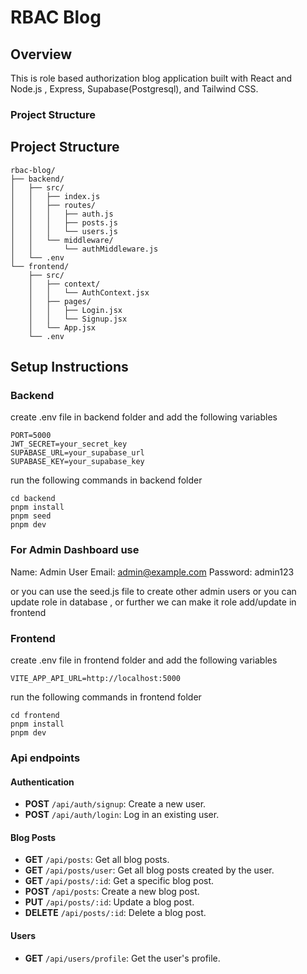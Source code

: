 # RBAC Blog

## Overview 
This is role based authorization blog application built with React and Node.js , Express, Supabase(Postgresql), and Tailwind CSS.

### Project Structure

## Project Structure

```
rbac-blog/
├── backend/
│   ├── src/
│   │   ├── index.js
│   │   ├── routes/
│   │   │   ├── auth.js
│   │   │   ├── posts.js
│   │   │   └── users.js
│   │   └── middleware/
│   │       └── authMiddleware.js
│   └── .env
└── frontend/
    ├── src/
    │   ├── context/
    │   │   └── AuthContext.jsx
    │   ├── pages/
    │   │   ├── Login.jsx
    │   │   └── Signup.jsx
    │   └── App.jsx
    └── .env
```

## Setup Instructions 

### Backend

create .env file in backend folder and add the following variables
```
PORT=5000
JWT_SECRET=your_secret_key
SUPABASE_URL=your_supabase_url
SUPABASE_KEY=your_supabase_key
```

run the following commands in backend folder

```
cd backend
pnpm install
pnpm seed
pnpm dev
```

### For Admin Dashboard use

  Name: Admin User
  Email: admin@example.com
  Password: admin123

  or you can use the seed.js file to create other admin users
  or you can update role in database , or further we can make it role add/update in frontend




### Frontend

create .env file in frontend folder and add the following variables

```
VITE_APP_API_URL=http://localhost:5000
```

run the following commands in frontend folder
```
cd frontend
pnpm install
pnpm dev
```

### Api endpoints


#### Authentication


- **POST** `/api/auth/signup`: Create a new user.
- **POST** `/api/auth/login`: Log in an existing user.

#### Blog Posts
- **GET** `/api/posts`: Get all blog posts.
- **GET** `/api/posts/user`: Get all blog posts created by the user.
- **GET** `/api/posts/:id`: Get a specific blog post.
- **POST** `/api/posts`: Create a new blog post.
- **PUT** `/api/posts/:id`: Update a blog post.
- **DELETE** `/api/posts/:id`: Delete a blog post.

#### Users
- **GET** `/api/users/profile`: Get the user's profile.

